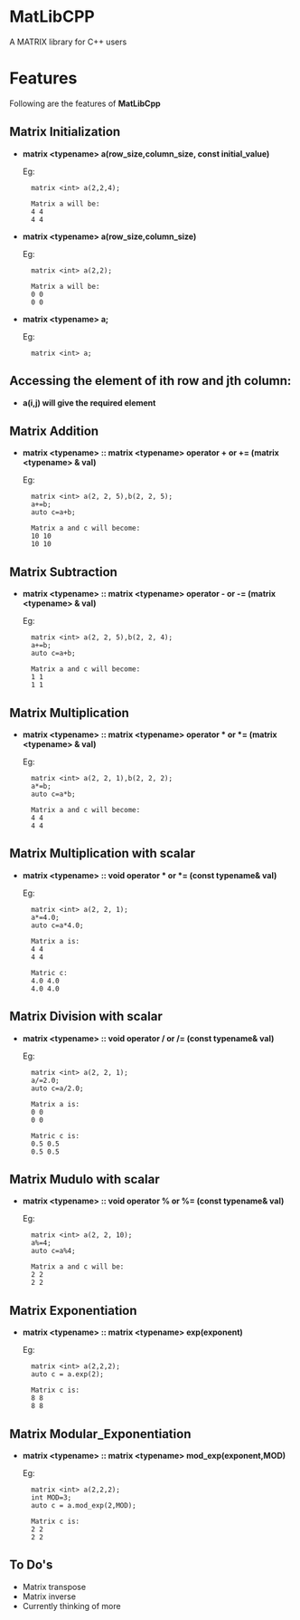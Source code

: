 MatLibCPP
===
A MATRIX library for C++ users

# Features

Following are the features of **MatLibCpp**

Matrix Initialization
---
* **matrix \<typename> a(row_size,column_size, const initial_value)**
	
	Eg:	
		
		matrix <int> a(2,2,4);
	
		Matrix a will be:
		4 4 
		4 4
		
* **matrix \<typename> a(row_size,column_size)**
	
	Eg:
		
		matrix <int> a(2,2);
		
		Matrix a will be:
		0 0
		0 0
		
* **matrix \<typename> a;**
	
	Eg:
		
		matrix <int> a;
	
Accessing the element of ith row and jth column:
---
* **a(i,j) will give the required element**

Matrix Addition
---
* **matrix \<typename> :: matrix \<typename> operator + or += (matrix \<typename> & val)**
	
	Eg:
		
		matrix <int> a(2, 2, 5),b(2, 2, 5);
		a+=b;
		auto c=a+b;
		
		Matrix a and c will become:
		10 10
		10 10
		
Matrix Subtraction
---
* **matrix \<typename> :: matrix \<typename> operator - or -= (matrix \<typename> & val)**

	Eg:
		
		matrix <int> a(2, 2, 5),b(2, 2, 4);
		a+=b;
		auto c=a+b;
		
		Matrix a and c will become:
		1 1
		1 1
		
Matrix Multiplication
---
* **matrix \<typename> :: matrix \<typename> operator \* or \*= (matrix \<typename> & val)**
	
	Eg:
		
		matrix <int> a(2, 2, 1),b(2, 2, 2);
		a*=b;
		auto c=a*b;
		
		Matrix a and c will become:
		4 4
		4 4

Matrix Multiplication with scalar
---
* **matrix \<typename> :: void operator \* or \*= (const typename& val)**
	
	Eg:
		
		matrix <int> a(2, 2, 1);
		a*=4.0;
		auto c=a*4.0;
		
		Matrix a is:
		4 4
		4 4
		
		Matric c:
		4.0 4.0
		4.0 4.0
		
Matrix Division with scalar
---
* **matrix \<typename> :: void operator / or /= (const typename& val)**
	
	Eg:
		
		matrix <int> a(2, 2, 1);
		a/=2.0;
		auto c=a/2.0;
		
		Matrix a is:
		0 0
		0 0
		
		Matric c is:
		0.5 0.5
		0.5 0.5
Matrix Mudulo with scalar
---
* **matrix \<typename> :: void operator % or %= (const typename& val)**
	
	Eg:
        	
		matrix <int> a(2, 2, 10);
		a%=4;
		auto c=a%4;
		
		Matrix a and c will be:
		2 2
		2 2
Matrix Exponentiation
---
* **matrix \<typename> :: matrix \<typename> exp(exponent)**
	
	Eg:
		
		matrix <int> a(2,2,2);
		auto c = a.exp(2);
		
		Matrix c is:
		8 8
		8 8
Matrix Modular_Exponentiation
---
* **matrix \<typename> :: matrix \<typename> mod_exp(exponent,MOD)**
	
	Eg:
		
		matrix <int> a(2,2,2);
		int MOD=3;
		auto c = a.mod_exp(2,MOD);
		
		Matrix c is:
		2 2
		2 2
 To Do's
 ---
   * Matrix transpose
   * Matrix inverse
   * Currently thinking of more
